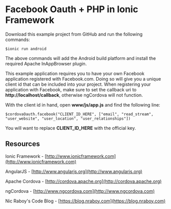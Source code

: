 Facebook Oauth + PHP in Ionic Framework
==============================


Download this example project from GitHub and run the following commands:

    $ionic run android

The above commands will add the Android build platform and install the required Apache InAppBrowser plugin.

This example application requires you to have your own Facebook application registered with Facebook.com.  Doing so
will give you a unique client id that can be included into your project.  When registering your application with Facebook,
make sure to set the callback uri to **http://localhost/callback**, otherwise ngCordova will not function.

With the client id in hand, open **www/js/app.js** and find the following line:

    $cordovaOauth.facebook("CLIENT_ID_HERE", ["email", "read_stream", "user_website", "user_location", "user_relationships"])

You will want to replace **CLIENT_ID_HERE** with the official key.




Resources
-------------

Ionic Framework - [http://www.ionicframework.com](http://www.ionicframework.com)

AngularJS - [http://www.angularjs.org](http://www.angularjs.org)

Apache Cordova - [http://cordova.apache.org](http://cordova.apache.org)

ngCordova - [http://www.ngcordova.com](http://www.ngcordova.com)

Nic Raboy's Code Blog - [https://blog.nraboy.com](https://blog.nraboy.com)
